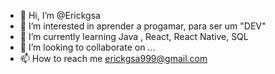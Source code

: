 - 👋 Hi, I’m @Erickgsa
- 👀 I’m interested in  aprender a progamar, para ser um "DEV"
- 🌱 I’m currently learning Java , React, React Native,  SQL 
- 💞️ I’m looking to collaborate on ...
- 📫 How to reach me erickgsa999@gmail.com

<!---
Erickgsa/Erickgsa is a ✨ special ✨ repository because its `README.md` (this file) appears on your GitHub profile.
You can click the Preview link to take a look at your changes.
--->

